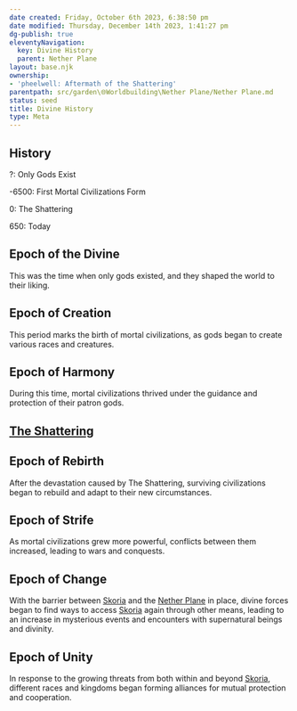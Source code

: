 ```yaml
---
date created: Friday, October 6th 2023, 6:38:50 pm
date modified: Thursday, December 14th 2023, 1:41:27 pm
dg-publish: true
eleventyNavigation:
  key: Divine History
  parent: Nether Plane
layout: base.njk
ownership:
- 'pheelwell: Aftermath of the Shattering'
parentpath: src/garden\🌐Worldbuilding\Nether Plane/Nether Plane.md
status: seed
title: Divine History
type: Meta
---
```


## History

?: Only Gods Exist

-6500: First Mortal Civilizations Form

0: The Shattering

650: Today

## Epoch of the Divine

This was the time when only gods existed, and they shaped the world to their liking.

## Epoch of Creation

This period marks the birth of mortal civilizations, as gods began to create various races and creatures.

## Epoch of Harmony

During this time, mortal civilizations thrived under the guidance and protection of their patron gods.

## [The Shattering](/garden/%F0%9F%8C%90Worldbuilding%5CNether%20Plane/The%20Shattering)

## Epoch of Rebirth

After the devastation caused by The Shattering, surviving civilizations began to rebuild and adapt to their new circumstances.

## Epoch of Strife

As mortal civilizations grew more powerful, conflicts between them increased, leading to wars and conquests.

## Epoch of Change

With the barrier between [Skoria](/garden/%F0%9F%8C%90Worldbuilding%5CGeneral/Skoria) and the [Nether Plane](/garden/%F0%9F%8C%90Worldbuilding%5CNether%20Plane/Nether%20Plane) in place, divine forces began to find ways to access [Skoria](/garden/%F0%9F%8C%90Worldbuilding%5CGeneral/Skoria) again through other means, leading to an increase in mysterious events and encounters with supernatural beings and divinity.

## Epoch of Unity

In response to the growing threats from both within and beyond [Skoria](/garden/%F0%9F%8C%90Worldbuilding%5CGeneral/Skoria), different races and kingdoms began forming alliances for mutual protection and cooperation.